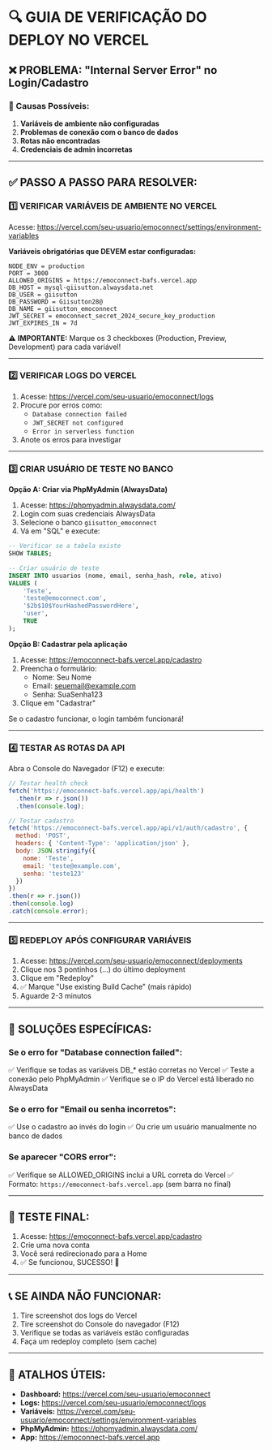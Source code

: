 # 🔍 GUIA DE VERIFICAÇÃO DO DEPLOY NO VERCEL

## ❌ PROBLEMA: "Internal Server Error" no Login/Cadastro

### 🎯 Causas Possíveis:

1. **Variáveis de ambiente não configuradas**
2. **Problemas de conexão com o banco de dados**
3. **Rotas não encontradas**
4. **Credenciais de admin incorretas**

---

## ✅ PASSO A PASSO PARA RESOLVER:

### 1️⃣ VERIFICAR VARIÁVEIS DE AMBIENTE NO VERCEL

Acesse: https://vercel.com/seu-usuario/emoconnect/settings/environment-variables

**Variáveis obrigatórias que DEVEM estar configuradas:**

```
NODE_ENV = production
PORT = 3000
ALLOWED_ORIGINS = https://emoconnect-bafs.vercel.app
DB_HOST = mysql-giisutton.alwaysdata.net
DB_USER = giisutton
DB_PASSWORD = Giisutton28@
DB_NAME = giisutton_emoconnect
JWT_SECRET = emoconnect_secret_2024_secure_key_production
JWT_EXPIRES_IN = 7d
```

⚠️ **IMPORTANTE:** Marque os 3 checkboxes (Production, Preview, Development) para cada variável!

---

### 2️⃣ VERIFICAR LOGS DO VERCEL

1. Acesse: https://vercel.com/seu-usuario/emoconnect/logs
2. Procure por erros como:
   - `Database connection failed`
   - `JWT_SECRET not configured`
   - `Error in serverless function`
3. Anote os erros para investigar

---

### 3️⃣ CRIAR USUÁRIO DE TESTE NO BANCO

**Opção A: Criar via PhpMyAdmin (AlwaysData)**

1. Acesse: https://phpmyadmin.alwaysdata.com/
2. Login com suas credenciais AlwaysData
3. Selecione o banco `giisutton_emoconnect`
4. Vá em "SQL" e execute:

```sql
-- Verificar se a tabela existe
SHOW TABLES;

-- Criar usuário de teste
INSERT INTO usuarios (nome, email, senha_hash, role, ativo)
VALUES (
    'Teste',
    'teste@emoconnect.com',
    '$2b$10$YourHashedPasswordHere',
    'user',
    TRUE
);
```

**Opção B: Cadastrar pela aplicação**

1. Acesse: https://emoconnect-bafs.vercel.app/cadastro
2. Preencha o formulário:
   - Nome: Seu Nome
   - Email: seuemail@example.com
   - Senha: SuaSenha123
3. Clique em "Cadastrar"

Se o cadastro funcionar, o login também funcionará!

---

### 4️⃣ TESTAR AS ROTAS DA API

Abra o Console do Navegador (F12) e execute:

```javascript
// Testar health check
fetch('https://emoconnect-bafs.vercel.app/api/health')
  .then(r => r.json())
  .then(console.log);

// Testar cadastro
fetch('https://emoconnect-bafs.vercel.app/api/v1/auth/cadastro', {
  method: 'POST',
  headers: { 'Content-Type': 'application/json' },
  body: JSON.stringify({
    nome: 'Teste',
    email: 'teste@example.com',
    senha: 'teste123'
  })
})
.then(r => r.json())
.then(console.log)
.catch(console.error);
```

---

### 5️⃣ REDEPLOY APÓS CONFIGURAR VARIÁVEIS

1. Acesse: https://vercel.com/seu-usuario/emoconnect/deployments
2. Clique nos 3 pontinhos (...) do último deployment
3. Clique em "Redeploy"
4. ✅ Marque "Use existing Build Cache" (mais rápido)
5. Aguarde 2-3 minutos

---

## 🔧 SOLUÇÕES ESPECÍFICAS:

### Se o erro for "Database connection failed":

✅ Verifique se todas as variáveis DB_* estão corretas no Vercel
✅ Teste a conexão pelo PhpMyAdmin
✅ Verifique se o IP do Vercel está liberado no AlwaysData

### Se o erro for "Email ou senha incorretos":

✅ Use o cadastro ao invés do login
✅ Ou crie um usuário manualmente no banco de dados

### Se aparecer "CORS error":

✅ Verifique se ALLOWED_ORIGINS inclui a URL correta do Vercel
✅ Formato: `https://emoconnect-bafs.vercel.app` (sem barra no final)

---

## 🧪 TESTE FINAL:

1. Acesse: https://emoconnect-bafs.vercel.app/cadastro
2. Crie uma nova conta
3. Você será redirecionado para a Home
4. ✅ Se funcionou, SUCESSO! 🎉

---

## 📞 SE AINDA NÃO FUNCIONAR:

1. Tire screenshot dos logs do Vercel
2. Tire screenshot do Console do navegador (F12)
3. Verifique se todas as variáveis estão configuradas
4. Faça um redeploy completo (sem cache)

---

## 🎯 ATALHOS ÚTEIS:

- **Dashboard:** https://vercel.com/seu-usuario/emoconnect
- **Logs:** https://vercel.com/seu-usuario/emoconnect/logs
- **Variáveis:** https://vercel.com/seu-usuario/emoconnect/settings/environment-variables
- **PhpMyAdmin:** https://phpmyadmin.alwaysdata.com/
- **App:** https://emoconnect-bafs.vercel.app
